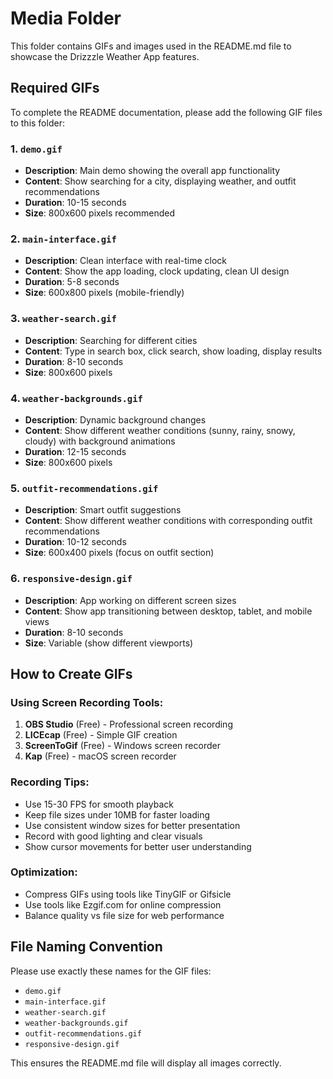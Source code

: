 # Media Folder

This folder contains GIFs and images used in the README.md file to showcase the Drizzzle Weather App features.

## Required GIFs

To complete the README documentation, please add the following GIF files to this folder:

### 1. `demo.gif`
- **Description**: Main demo showing the overall app functionality
- **Content**: Show searching for a city, displaying weather, and outfit recommendations
- **Duration**: 10-15 seconds
- **Size**: 800x600 pixels recommended

### 2. `main-interface.gif`
- **Description**: Clean interface with real-time clock
- **Content**: Show the app loading, clock updating, clean UI design
- **Duration**: 5-8 seconds
- **Size**: 600x800 pixels (mobile-friendly)

### 3. `weather-search.gif`
- **Description**: Searching for different cities
- **Content**: Type in search box, click search, show loading, display results
- **Duration**: 8-10 seconds
- **Size**: 800x600 pixels

### 4. `weather-backgrounds.gif`
- **Description**: Dynamic background changes
- **Content**: Show different weather conditions (sunny, rainy, snowy, cloudy) with background animations
- **Duration**: 12-15 seconds
- **Size**: 800x600 pixels

### 5. `outfit-recommendations.gif`
- **Description**: Smart outfit suggestions
- **Content**: Show different weather conditions with corresponding outfit recommendations
- **Duration**: 10-12 seconds
- **Size**: 600x400 pixels (focus on outfit section)

### 6. `responsive-design.gif`
- **Description**: App working on different screen sizes
- **Content**: Show app transitioning between desktop, tablet, and mobile views
- **Duration**: 8-10 seconds
- **Size**: Variable (show different viewports)

## How to Create GIFs

### Using Screen Recording Tools:
1. **OBS Studio** (Free) - Professional screen recording
2. **LICEcap** (Free) - Simple GIF creation
3. **ScreenToGif** (Free) - Windows screen recorder
4. **Kap** (Free) - macOS screen recorder

### Recording Tips:
- Use 15-30 FPS for smooth playback
- Keep file sizes under 10MB for faster loading
- Use consistent window sizes for better presentation
- Record with good lighting and clear visuals
- Show cursor movements for better user understanding

### Optimization:
- Compress GIFs using tools like TinyGIF or Gifsicle
- Use tools like Ezgif.com for online compression
- Balance quality vs file size for web performance

## File Naming Convention

Please use exactly these names for the GIF files:
- `demo.gif`
- `main-interface.gif`
- `weather-search.gif`
- `weather-backgrounds.gif`
- `outfit-recommendations.gif`
- `responsive-design.gif`

This ensures the README.md file will display all images correctly.
